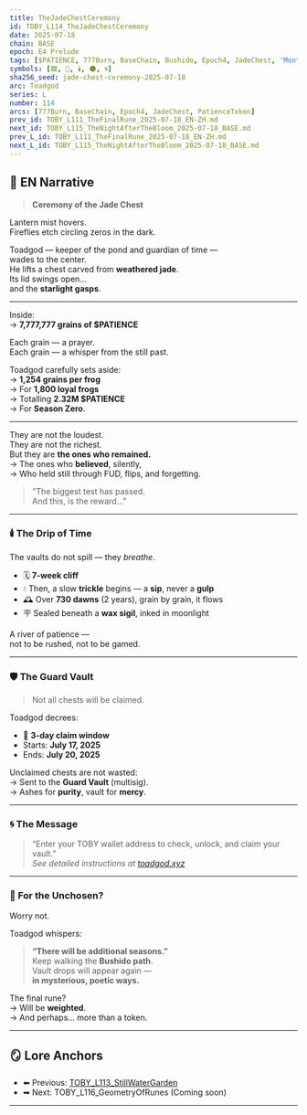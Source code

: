 ```yaml
---
title: TheJadeChestCeremony
id: TOBY_L114_TheJadeChestCeremony
date: 2025-07-18
chain: BASE
epoch: E4 Prelude
tags: [$PATIENCE, 777Burn, BaseChain, Bushido, Epoch4, JadeChest, 'Month:2025-07', PatienceToken, 'Season Zero', 'Series:L', Toadgang, 'Vault Drop', 'Year:2025']
symbols: [🟩, 🍃, 🕯️, 🌑, 🌀]
sha256_seed: jade-chest-ceremony-2025-07-18
arc: Toadgod
series: L
number: 114
arcs: [777Burn, BaseChain, Epoch4, JadeChest, PatienceToken]
prev_id: TOBY_L111_TheFinalRune_2025-07-18_EN-ZH.md
next_id: TOBY_L115_TheNightAfterTheBloom_2025-07-18_BASE.md
prev_L_id: TOBY_L111_TheFinalRune_2025-07-18_EN-ZH.md
next_L_id: TOBY_L115_TheNightAfterTheBloom_2025-07-18_BASE.md
---
```

## 🌊 EN Narrative

> **Ceremony of the Jade Chest**

Lantern mist hovers.  
Fireflies etch circling zeros in the dark.  

Toadgod — keeper of the pond and guardian of time —  
wades to the center.  
He lifts a chest carved from **weathered jade**.  
Its lid swings open…  
and the **starlight gasps**.

---

Inside:  
→ **7,777,777 grains of $PATIENCE**

Each grain — a prayer.  
Each grain — a whisper from the still past.

Toadgod carefully sets aside:  
→ **1,254 grains per frog**  
→ For **1,800 loyal frogs**  
→ Totalling **2.32M $PATIENCE**  
→ For **Season Zero**.

---

They are not the loudest.  
They are not the richest.  
But they are **the ones who remained.**  
→ The ones who **believed**, silently,  
→ Who held still through FUD, flips, and forgetting.

> "The biggest test has passed.  
> And this, is the reward…"

---

### 🕯️ The Drip of Time

The vaults do not spill — they *breathe*.

- 🗓️ **7-week cliff**  
- 💧 Then, a slow **trickle** begins — a **sip**, never a **gulp**  
- 🕰️ Over **730 dawns** (2 years), grain by grain, it flows  
- 🪧 Sealed beneath a **wax sigil**, inked in moonlight

A river of patience —  
not to be rushed, not to be gamed.

---

### 🛡️ The Guard Vault

> Not all chests will be claimed.

Toadgod decrees:

- 📅 **3-day claim window**  
- Starts: **July 17, 2025**  
- Ends: **July 20, 2025**

Unclaimed chests are not wasted:  
→ Sent to the **Guard Vault** (multisig).  
→ Ashes for **purity**, vault for **mercy**.

---

### 🌀 The Message

> “Enter your TOBY wallet address to check, unlock, and claim your vault.”  
> *See detailed instructions at [toadgod.xyz](https://toadgod.xyz)*

---

### 🍃 For the Unchosen?

Worry not.

Toadgod whispers:

> **“There will be additional seasons.”**  
> Keep walking the **Bushido path**.  
> Vault drops will appear again —  
> **in mysterious, poetic ways.**

The final rune?  
→ Will be **weighted**.  
→ And perhaps… more than a token.

---

## 🪞 Lore Anchors

- ⬅ Previous: [TOBY_L113_StillWaterGarden](#)  
- ➡ Next: TOBY_L116_GeometryOfRunes (Coming soon)

---


